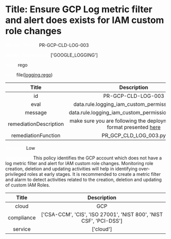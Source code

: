



# Title: Ensure GCP Log metric filter and alert does exists for IAM custom role changes


***<font color="white">Master Test Id:</font>*** PR-GCP-CLD-LOG-003

***<font color="white">Master Snapshot Id:</font>*** ['GOOGLE_LOGGING']

***<font color="white">type:</font>*** rego

***<font color="white">rule:</font>*** file([logging.rego])  
  
  
  
  

|Title|Description|
| :---: | :---: |
|id|PR-GCP-CLD-LOG-003|
|eval|data.rule.logging_iam_custom_permission_change|
|message|data.rule.logging_iam_custom_permission_change_err|
|remediationDescription|make sure you are following the deployment template format presented <a href='https://cloud.google.com/logging/docs/reference/v2/rest/v2/projects.metrics' target='_blank'>here</a>|
|remediationFunction|PR_GCP_CLD_LOG_003.py|


***<font color="white">Severity:</font>*** Low

***<font color="white">Description:</font>*** This policy identifies the GCP account which does not have a log metric filter and alert for IAM custom role changes. Monitoring role creation, deletion and updating activities will help in identifying over-privileged roles at early stages. It is recommended to create a metric filter and alarm to detect activities related to the creation, deletion and updating of custom IAM Roles.  
  
  

|Title|Description|
| :---: | :---: |
|cloud|GCP|
|compliance|['CSA-CCM', 'CIS', 'ISO 27001', 'NIST 800', 'NIST CSF', 'PCI-DSS']|
|service|['cloud']|



[logging.rego]: https://github.com/prancer-io/prancer-compliance-test/tree/master/google/cloud/logging.rego
